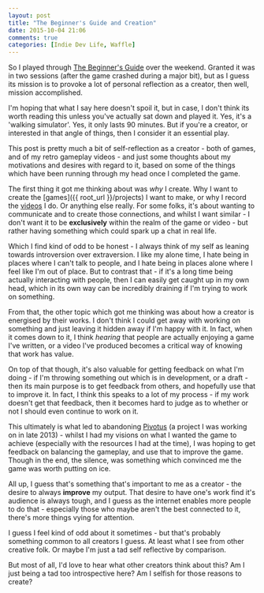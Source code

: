 ```yaml
---
layout: post
title: "The Beginner's Guide and Creation"
date: 2015-10-04 21:06
comments: true
categories: [Indie Dev Life, Waffle]
---
```

So I played through [The Beginner's Guide](http://store.steampowered.com/app/303210/?snr=1_4_4__tab-PopularNewReleases) over the weekend. Granted it was in two sessions (after the game crashed during a major bit), but as I guess its mission is to provoke a lot of personal reflection as a creator, then well, mission accomplished.

I'm hoping that what I say here doesn't spoil it, but in case, I don't think its worth reading this unless you've actually sat down and played it. Yes, it's a 'walking simulator'. Yes, it only lasts 90 minutes. But if you're a creator, or interested in that angle of things, then I consider it an essential play.

This post is pretty much a bit of self-reflection as a creator - both of games, and of my retro gameplay videos - and just some thoughts about my motivations and desires with regard to it, based on some of the things which have been running through my head once I completed the game.

<!-- more -->

The first thing it got me thinking about was *why* I create. Why I want to create the [games]({{ root_url }}/projects) I want to make, or why I record the [videos](https://www.youtube.com/c/hellfire64) I do. Or anything else really. For some folks, it's about wanting to communicate and to create those connections, and whilst I want similar - I don't want it to be **exclusively** within the realm of the game or video - but rather having something which could spark up a chat in real life.

Which I find kind of odd to be honest - I always think of my self as leaning towards introversion over extraversion. I like my alone time, I hate being in places where I can't talk to people, and I hate being in places alone where I feel like I'm out of place. But to contrast that - if it's a long time being actually interacting with people, then I can easily get caught up in my own head, which in its own way can be incredibly draining if I'm trying to work on something.

From that, the other topic which got me thinking was about how a creator is energised by their works. I don't think I could get away with working on something and just leaving it hidden away if I'm happy with it. In fact, when it comes down to it, I think *hearing* that people are actually enjoying a game I've written, or a video I've produced becomes a critical way of knowing that work has value.

On top of that though, it's also valuable for getting feedback on what I'm doing - if I'm throwing something out which is in development, or a draft - then its main purpose is to get feedback from others, and hopefully use that to improve it. In fact, I think this speaks to a lot of my process - if my work doesn't get that feedback, then it becomes hard to judge as to whether or not I should even continue to work on it.

This ultimately is what led to abandoning [Pivotus](http://pivotusgame.com) (a project I was working on in late 2013) - whilst I had my visions on what I wanted the game to achieve (especially with the resources I had at the time), I was hoping to get feedback on balancing the gameplay, and use that to improve the game. Though in the end, the silence, was something which convinced me the game was worth putting on ice.

All up, I guess that's something that's important to me as a creator - the desire to always **improve** my output. That desire to have one's work find it's audience is always tough, and I guess as the internet enables more people to do that - especially those who maybe aren't the best connected to it, there's more things vying for attention.

I guess I feel kind of odd about it sometimes - but that's probably something common to all creators I guess. At least what I see from other creative folk. Or maybe I'm just a tad self reflective by comparison.

But most of all, I'd love to hear what other creators think about this? Am I just being a tad too introspective here? Am I selfish for those reasons to create?
